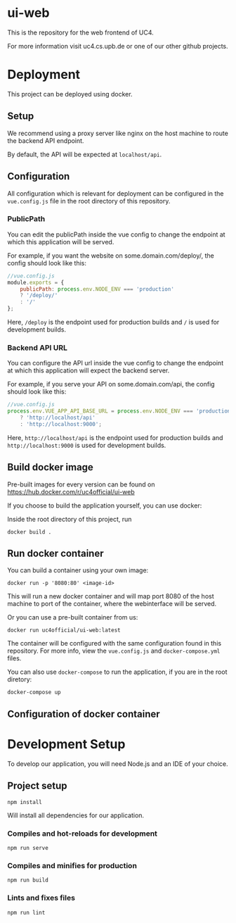 # ui-web
This is the repository for the web frontend of UC4.

For more information visit uc4.cs.upb.de or one of our other github projects.

# Deployment
This project can be deployed using docker.

## Setup
We recommend using a proxy server like nginx on the host machine to route the backend API endpoint. 

By default, the API will be expected at `localhost/api`.

## Configuration
All configuration which is relevant for deployment can be configured in the `vue.config.js` file in the root directory of this repository.

### PublicPath
You can edit the publicPath inside the vue config to change the endpoint at which this application will be served.

For example, if you want the website on some.domain.com/deploy/, the config should look like this:
```js
//vue.config.js
module.exports = {
    publicPath: process.env.NODE_ENV === 'production'
    ? '/deploy/'
    : '/'
};
```
Here, `/deploy` is the endpoint used for production builds and `/` is used for development builds.
### Backend API URL
You can configure the API url inside the vue config to change the endpoint at which this application will expect the backend server.

For example, if you serve your API on some.domain.com/api, the config should look like this:
```js
//vue.config.js
process.env.VUE_APP_API_BASE_URL = process.env.NODE_ENV === 'production'
    ? 'http://localhost/api'
    : 'http://localhost:9000';
```
Here, `http://localhost/api` is the endpoint used for production builds and `http://localhost:9000` is used for development builds.
## Build docker image
Pre-built images for every version can be found on https://hub.docker.com/r/uc4official/ui-web

If you choose to build the application yourself, you can use docker:

Inside the root directory of this project, run

`docker build .` 

## Run docker container
You can build a container using your own image:

`docker run -p '8080:80' <image-id>`

This will run a new docker container and will map port 8080 of the host machine to port of the container, where the webinterface will be served.


Or you can use a pre-built container from us:

`docker run uc4official/ui-web:latest`

The container will be configured with the same configuration found in this repository. For more info, view the `vue.config.js` and `docker-compose.yml` files.

You can also use `docker-compose` to run the application, if you are in the root diretory:

`docker-compose up`

## Configuration of docker container


# Development Setup

To develop our application, you will need Node.js and an IDE of your choice.

## Project setup
```
npm install
```
Will install all dependencies for our application.
### Compiles and hot-reloads for development
```
npm run serve
```

### Compiles and minifies for production
```
npm run build
```

### Lints and fixes files
```
npm run lint
```